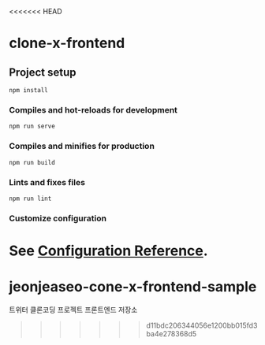 <<<<<<< HEAD
# clone-x-frontend

## Project setup
```
npm install
```

### Compiles and hot-reloads for development
```
npm run serve
```

### Compiles and minifies for production
```
npm run build
```

### Lints and fixes files
```
npm run lint
```

### Customize configuration
See [Configuration Reference](https://cli.vuejs.org/config/).
=======
# jeonjeaseo-cone-x-frontend-sample
트위터 클론코딩 프로젝트 프론트엔드 저장소
>>>>>>> d11bdc206344056e1200bb015fd3ba4e278368d5
